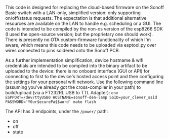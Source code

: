 This code is designed for replacing the cloud-based firmware on the Sonoff Basic switch with a LAN-only, simplified version: only supporting on/off/status requests.  The expectation is that additional alternative resources are available on the LAN to handle e.g. scheduling or a GUI.  The code is intended to be compiled by the non-os version of the esp8266 SDK (I used the open-source version; but the proprietary one should work).  There is presently no OTA custom-firmware functionality of which I'm aware, which means this code needs to be uploaded via esptool.py over wires connected to pins soldered onto the Sonoff PCB.

As a further implementation simplification, device hostname & wifi credentials are intended to be compiled into the binary artifact to be uploaded to the device: there is no onboard interface (GUI or API) for connecting to first to the device's hosted access point and then configuring the settings for your personal wifi network.  Use the following command line (assuming  you've already got the cross-compiler in your path) to build/upload (via a FT232RL USB to TTL Adapter):
`env ESPPORT=/dev/ttyUSB0 HOSTNAME=sonoff-den-lamp SSID=your_clever_ssid PASSWORD='Y0ur$ecurePa$$word' make flash`

The API has 3 endpoints, under the `/power/` path:
* on
* off
* state
